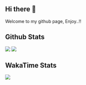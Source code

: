 ## Hi there 👋

Welcome to my github page, Enjoy..!!


## Github Stats

![](https://github-readme-stats.juniyadi.vercel.app/api?username=juniyadi&count_private=true&show_icons=true&show_owner=true)
![](https://github-readme-stats.juniyadi.vercel.app/api/top-langs/?username=juniyadi&layout=compact)

<!-- ## Favorite Repo

![https://github.com/JuniYadi/backup-db-rclone](https://github-readme-stats.juniyadi.vercel.app/api/pin/?username=JuniYadi&repo=backup-db-rclone) -->


## WakaTime Stats

![](https://github-readme-stats.juniyadi.vercel.app/api/wakatime?username=JuniYadi&layout=compact)
<!-- ![](https://wakatime.com/share/@JuniYadi/7ec6a006-9bd6-465c-8004-2fd07ef439cc.svg) -->


<!--
**JuniYadi/JuniYadi** is a ✨ _special_ ✨ repository because its `README.md` (this file) appears on your GitHub profile.

Here are some ideas to get you started:

- 🔭 I’m currently working on ...
- 🌱 I’m currently learning ...
- 👯 I’m looking to collaborate on ...
- 🤔 I’m looking for help with ...
- 💬 Ask me about ...
- 📫 How to reach me: ...
- 😄 Pronouns: ...
- ⚡ Fun fact: ...
-->
